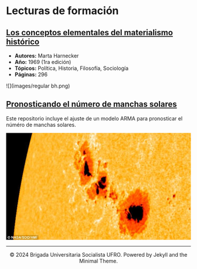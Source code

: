 # Lecturas de formación

## [Los conceptos elementales del materialismo histórico](https://www.proletarios.org/books/Harnecker-Conceptos_elementales_del_materialismo_historico.pdf)
- **Autores:** Marta Harnecker
- **Año:** 1969 (1ra edición)
- **Tópicos:** Política, Historia, Filosofía, Sociología
- **Páginas:** 296

![](images/regular bh.png)

## [Pronosticando el número de manchas solares](https://github.com/DarlinSoto/Sunspots)
Este repositorio incluye el ajuste de un modelo ARMA para pronosticar el núméro de manchas solares. 

![](images/imag_Sunspots.jpg)

---
<center>© 2024 Brigada Universitaria Socialista UFRO. Powered by Jekyll and the Minimal Theme.</center>
